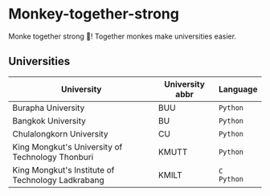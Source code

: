 # Monkey-together-strong
Monke together strong :monkey:! 
Together monkes make universities easier.

## Universities
University | University abbr | Language
-----------|----------|----------
Burapha University | BUU | `Python`
Bangkok University | BU | `Python`
Chulalongkorn University| CU | `Python`
King Mongkut's University of Technology Thonburi | KMUTT | `Python`
King Mongkut's Institute of Technology Ladkrabang | KMILT| `C`</br>`Python`
